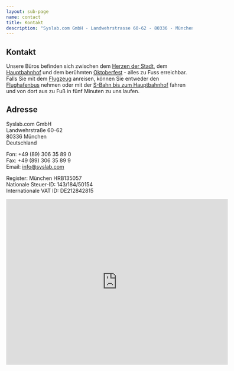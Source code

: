 ```yaml
---
layout: sub-page
name: contact
title: Kontakt
description: "Syslab.com GmbH - Landwehrstrasse 60-62 - 80336 - München - Deutschland."
---
```


<section id="about">
    <div class="container" itemscope itemtype="http://schema.org/Organization">
<h1>Kontakt</h1>

<p>Unsere Büros befinden sich zwischen dem <a href="http://www.muenchen.de/">Herzen der Stadt</a>, dem <a href="http://www.bahnhof.de/bahnhof-de/Muenchen_Hbf.html?hl=münchen">Hauptbahnhof</a> und dem berühmten <a href="http://www.oktoberfest.de/">Oktoberfest</a> - alles zu Fuss erreichbar. Falls Sie mit dem <a href="http://www.munich-airport.de/">Flugzeug</a> anreisen, können Sie entweder den <a href="http://www.airportbus-muenchen.de/">Flughafenbus</a> nehmen oder mit der <a href="http://www.munich-airport.de/de/consumer/anab/bahn1/index.jsp">S-Bahn bis zum Hauptbahnhof</a> fahren und von dort aus zu Fuß in fünf Minuten zu uns laufen.</p>


<h1>Adresse</h1>
<p>
<span itemprop="name">Syslab.com GmbH</span><br>
<span itemprop="address" itemscope itemtype="http://schema.org/PostalAddress">
    <span itemprop="streetAddress">Landwehrstraße 60-62</span><br>
    <span itemprop="postalCode">80336</span> <span itemprop="addressLocality">München</span><br>
    <span itemprop="addressCountry">Deutschland</span></p>
</span>
<p>Fon: <span itemprop="Telefon">+49 (89) 306 35 89 0</span><br>
Fax: <span itemprop="Telefax">+49 (89) 306 35 89 9</span><br>
Email: <a href="mailto:info@syslab.com">info@syslab.com</a></p>

<p>Register: München HRB135057<br>
Nationale Steuer-ID: 143/184/50154 <br>
Internationale VAT ID: DE212842815
</p>

<iframe src="https://www.google.com/maps/embed?pb=!1m14!1m8!1m3!1d5325.171355244003!2d11.55190234931463!3d48.13751298662668!3m2!1i1024!2i768!4f13.1!3m3!1m2!1s0x479ddf560134281f%3A0x66761c79d4165a34!2sSyslab.com+GmbH!5e0!3m2!1sen!2sde!4v1411129631143" width="600" height="450" frameborder="0" style="border:0"></iframe>

</div>

</section>

